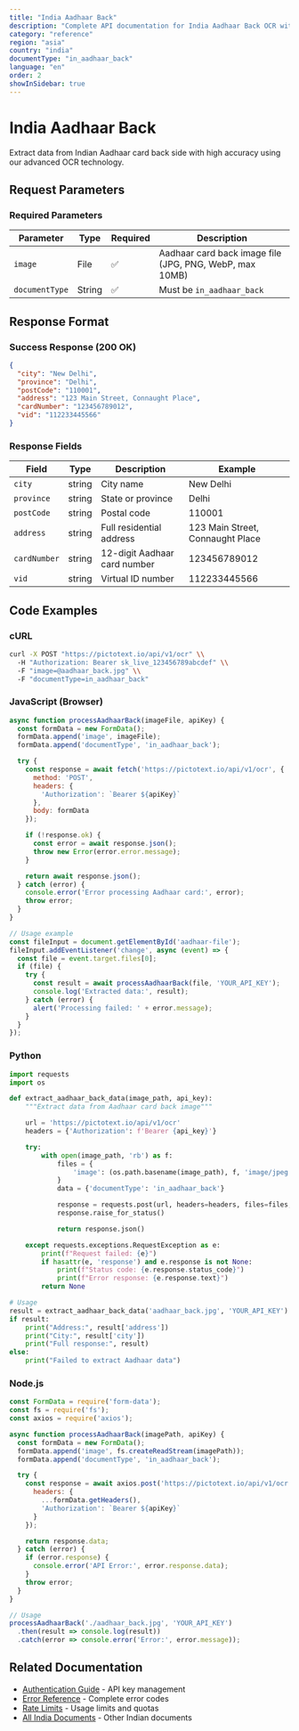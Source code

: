 ```yaml
---
title: "India Aadhaar Back"
description: "Complete API documentation for India Aadhaar Back OCR with examples and field reference"
category: "reference"
region: "asia"
country: "india"
documentType: "in_aadhaar_back"
language: "en"
order: 2
showInSidebar: true
---
```


# India Aadhaar Back

Extract data from Indian Aadhaar card back side with high accuracy using our advanced OCR technology.

## Request Parameters

### Required Parameters

| Parameter | Type | Required | Description |
|-----------|------|----------|-------------|
| `image` | File | ✅ | Aadhaar card back image file (JPG, PNG, WebP, max 10MB) |
| `documentType` | String | ✅ | Must be `in_aadhaar_back` |


## Response Format

### Success Response (200 OK)

```json
{
  "city": "New Delhi",
  "province": "Delhi",
  "postCode": "110001",
  "address": "123 Main Street, Connaught Place",
  "cardNumber": "123456789012",
  "vid": "112233445566"
}
```

### Response Fields

| Field | Type | Description | Example |
|-------|------|-------------|---------|
| `city` | string | City name | New Delhi |
| `province` | string | State or province | Delhi |
| `postCode` | string | Postal code | 110001 |
| `address` | string | Full residential address | 123 Main Street, Connaught Place |
| `cardNumber` | string | 12-digit Aadhaar card number | 123456789012 |
| `vid` | string | Virtual ID number | 112233445566 |

## Code Examples

### cURL

```bash
curl -X POST "https://pictotext.io/api/v1/ocr" \\
  -H "Authorization: Bearer sk_live_123456789abcdef" \\
  -F "image=@aadhaar_back.jpg" \\
  -F "documentType=in_aadhaar_back"
```

### JavaScript (Browser)

```javascript
async function processAadhaarBack(imageFile, apiKey) {
  const formData = new FormData();
  formData.append('image', imageFile);
  formData.append('documentType', 'in_aadhaar_back');

  try {
    const response = await fetch('https://pictotext.io/api/v1/ocr', {
      method: 'POST',
      headers: {
        'Authorization': `Bearer ${apiKey}`
      },
      body: formData
    });

    if (!response.ok) {
      const error = await response.json();
      throw new Error(error.error.message);
    }

    return await response.json();
  } catch (error) {
    console.error('Error processing Aadhaar card:', error);
    throw error;
  }
}

// Usage example
const fileInput = document.getElementById('aadhaar-file');
fileInput.addEventListener('change', async (event) => {
  const file = event.target.files[0];
  if (file) {
    try {
      const result = await processAadhaarBack(file, 'YOUR_API_KEY');
      console.log('Extracted data:', result);
    } catch (error) {
      alert('Processing failed: ' + error.message);
    }
  }
});
```

### Python

```python
import requests
import os

def extract_aadhaar_back_data(image_path, api_key):
    """Extract data from Aadhaar card back image"""

    url = 'https://pictotext.io/api/v1/ocr'
    headers = {'Authorization': f'Bearer {api_key}'}

    try:
        with open(image_path, 'rb') as f:
            files = {
                'image': (os.path.basename(image_path), f, 'image/jpeg')
            }
            data = {'documentType': 'in_aadhaar_back'}

            response = requests.post(url, headers=headers, files=files, data=data, timeout=30)
            response.raise_for_status()

            return response.json()

    except requests.exceptions.RequestException as e:
        print(f"Request failed: {e}")
        if hasattr(e, 'response') and e.response is not None:
            print(f"Status code: {e.response.status_code}")
            print(f"Error response: {e.response.text}")
        return None

# Usage
result = extract_aadhaar_back_data('aadhaar_back.jpg', 'YOUR_API_KEY')
if result:
    print("Address:", result['address'])
    print("City:", result['city'])
    print("Full response:", result)
else:
    print("Failed to extract Aadhaar data")
```

### Node.js

```javascript
const FormData = require('form-data');
const fs = require('fs');
const axios = require('axios');

async function processAadhaarBack(imagePath, apiKey) {
  const formData = new FormData();
  formData.append('image', fs.createReadStream(imagePath));
  formData.append('documentType', 'in_aadhaar_back');

  try {
    const response = await axios.post('https://pictotext.io/api/v1/ocr', formData, {
      headers: {
        ...formData.getHeaders(),
        'Authorization': `Bearer ${apiKey}`
      }
    });

    return response.data;
  } catch (error) {
    if (error.response) {
      console.error('API Error:', error.response.data);
    }
    throw error;
  }
}

// Usage
processAadhaarBack('./aadhaar_back.jpg', 'YOUR_API_KEY')
  .then(result => console.log(result))
  .catch(error => console.error('Error:', error.message));
```

## Related Documentation

- [Authentication Guide](../../../authentication) - API key management
- [Error Reference](../../../errors) - Complete error codes
- [Rate Limits](../../../limits) - Usage limits and quotas
- [All India Documents](../../../supported-documents#asia) - Other Indian documents